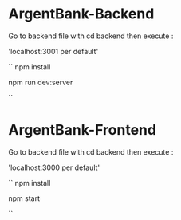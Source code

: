 # ArgentBank-Backend
Go to backend file with cd backend then execute :

'localhost:3001 per default'

``
npm install

npm run dev:server

``

# ArgentBank-Frontend
Go to backend file with cd backend then execute :

'localhost:3000 per default'

``
npm install

npm start

``


